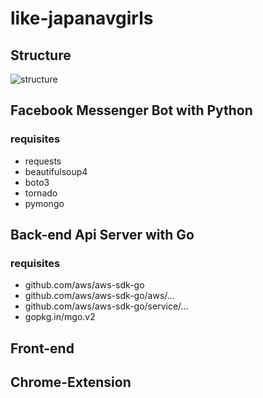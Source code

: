 # like-japanavgirls

## Structure
![structure](structure.png?raw=true)

## Facebook Messenger Bot with Python
### requisites
* requests
* beautifulsoup4
* boto3
* tornado
* pymongo

## Back-end Api Server with Go
### requisites
* github.com/aws/aws-sdk-go
* github.com/aws/aws-sdk-go/aws/...
* github.com/aws/aws-sdk-go/service/...
* gopkg.in/mgo.v2

## Front-end

## Chrome-Extension
